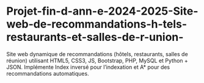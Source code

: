 # Projet-fin-d-ann-e-2024-2025-Site-web-de-recommandations-h-tels-restaurants-et-salles-de-r-union-
Site web dynamique de recommandations (hôtels, restaurants, salles de réunion) utilisant HTML5, CSS3, JS, Bootstrap, PHP, MySQL et Python + JSON. Implémente Index inversé pour l’indexation et A* pour des recommandations automatiques.
